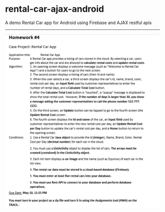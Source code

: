 # rental-car-ajax-android
A demo Rental Car app for Android using Firebase and AJAX restful apis

---

![assignment-info](https://github.com/EnEmerson/rental-car-ajax-android/blob/master/resources/assignment-info.png)
